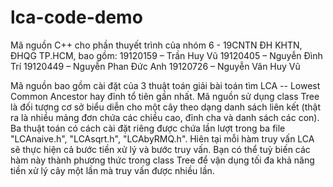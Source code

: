 # lca-code-demo
Mã nguồn C++ cho phần thuyết trình của nhóm 6 - 19CNTN ĐH KHTN, ĐHQG TP.HCM, bao gồm:
19120159 – Trần Huy Vũ
19120405 – Nguyễn Đình Trí
19120449 – Nguyễn Phan Đức Anh
19120726 – Nguyễn Vân Huy Vũ

Mã nguồn bao gồm cài đặt của 3 thuật toán giải bài toán tìm LCA -- Lowest Common Ancestor hay đỉnh tổ tiên gần nhất.
Mã nguồn sử dụng class Tree là đối tượng cơ sở biểu diễn cho một cây theo dạng danh sách liên kết (thật ra là nhiều mảng đơn chứa các chiều cao, đỉnh cha và danh sách các con).
Ba thuật toán có cách cài đặt riêng được chứa lần lượt trong ba file "LCAnaive.h", "LCAsqrt.h", "LCAbyRMQ.h". Hiên tại mỗi hàm truy vấn LCA sẽ thực hiện cả bước tiền xử lý và bước truy vấn. Bạn có thể tuỳ biến các hàm này thành phương thức trong class Tree để vận dụng tối đa khả năng tiền xử lý cây một lần mà truy vấn được nhiều lần.

